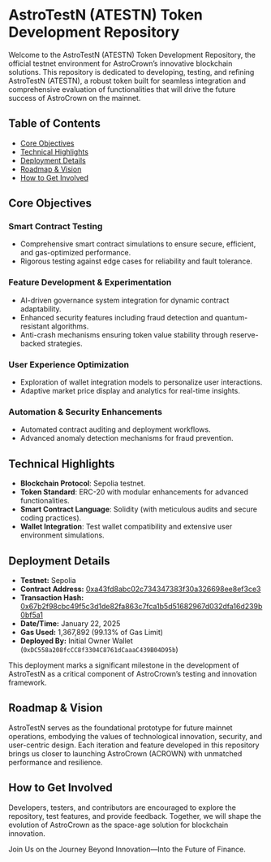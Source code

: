 # AstroTestN (ATESTN) Token Development Repository

Welcome to the AstroTestN (ATESTN) Token Development Repository, the official testnet environment for AstroCrown’s innovative blockchain solutions. This repository is dedicated to developing, testing, and refining AstroTestN (ATESTN), a robust token built for seamless integration and comprehensive evaluation of functionalities that will drive the future success of AstroCrown on the mainnet.

## Table of Contents
- [Core Objectives](#core-objectives)
- [Technical Highlights](#technical-highlights)
- [Deployment Details](#deployment-details)
- [Roadmap & Vision](#roadmap--vision)
- [How to Get Involved](#how-to-get-involved)

## Core Objectives

### Smart Contract Testing
- Comprehensive smart contract simulations to ensure secure, efficient, and gas-optimized performance.
- Rigorous testing against edge cases for reliability and fault tolerance.

### Feature Development & Experimentation
- AI-driven governance system integration for dynamic contract adaptability.
- Enhanced security features including fraud detection and quantum-resistant algorithms.
- Anti-crash mechanisms ensuring token value stability through reserve-backed strategies.

### User Experience Optimization
- Exploration of wallet integration models to personalize user interactions.
- Adaptive market price display and analytics for real-time insights.

### Automation & Security Enhancements
- Automated contract auditing and deployment workflows.
- Advanced anomaly detection mechanisms for fraud prevention.

## Technical Highlights
- **Blockchain Protocol**: Sepolia testnet.
- **Token Standard**: ERC-20 with modular enhancements for advanced functionalities.
- **Smart Contract Language**: Solidity (with meticulous audits and secure coding practices).
- **Wallet Integration**: Test wallet compatibility and extensive user environment simulations.

## Deployment Details

- **Testnet:** Sepolia
- **Contract Address:** [0xa43fd8abc02c734347383f30a326698ee8ef3ce3](https://sepolia.etherscan.io/address/0xa43fd8abc02c734347383f30a326698ee8ef3ce3)
- **Transaction Hash:** [0x67b2f98cbc49f5c3d1de82fa863c7fca1b5d51682967d032dfa16d239b0bf5a1](https://sepolia.etherscan.io/tx/0x67b2f98cbc49f5c3d1de82fa863c7fca1b5d51682967d032dfa16d239b0bf5a1)
- **Date/Time:** January 22, 2025
- **Gas Used:** 1,367,892 (99.13% of Gas Limit)
- **Deployed By:** Initial Owner Wallet (`0xDC558a208fcCC8f3304C8761dCaaaC439B04D95b`)

This deployment marks a significant milestone in the development of AstroTestN as a critical component of AstroCrown’s testing and innovation framework.

## Roadmap & Vision
AstroTestN serves as the foundational prototype for future mainnet operations, embodying the values of technological innovation, security, and user-centric design. Each iteration and feature developed in this repository brings us closer to launching AstroCrown (ACROWN) with unmatched performance and resilience.

## How to Get Involved
Developers, testers, and contributors are encouraged to explore the repository, test features, and provide feedback. Together, we will shape the evolution of AstroCrown as the space-age solution for blockchain innovation.

Join Us on the Journey Beyond Innovation—Into the Future of Finance.

